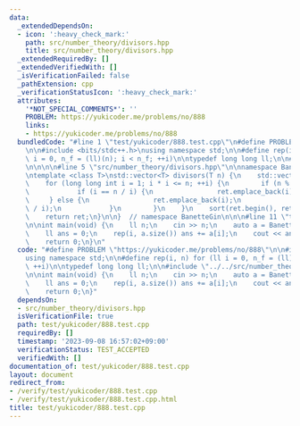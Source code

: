 ```yaml
---
data:
  _extendedDependsOn:
  - icon: ':heavy_check_mark:'
    path: src/number_theory/divisors.hpp
    title: src/number_theory/divisors.hpp
  _extendedRequiredBy: []
  _extendedVerifiedWith: []
  _isVerificationFailed: false
  _pathExtension: cpp
  _verificationStatusIcon: ':heavy_check_mark:'
  attributes:
    '*NOT_SPECIAL_COMMENTS*': ''
    PROBLEM: https://yukicoder.me/problems/no/888
    links:
    - https://yukicoder.me/problems/no/888
  bundledCode: "#line 1 \"test/yukicoder/888.test.cpp\"\n#define PROBLEM \"https://yukicoder.me/problems/no/888\"\
    \n\n#include <bits/stdc++.h>\nusing namespace std;\n\n#define rep(i, n) for (ll\
    \ i = 0, n_f = (ll)(n); i < n_f; ++i)\n\ntypedef long long ll;\n\n#line 1 \"src/number_theory/divisors.hpp\"\
    \n\n\n\n#line 5 \"src/number_theory/divisors.hpp\"\n\nnamespace BanetteGin {\n\
    \ntemplate <class T>\nstd::vector<T> divisors(T n) {\n    std::vector<T> ret;\n\
    \    for (long long int i = 1; i * i <= n; ++i) {\n        if (n % i == 0) {\n\
    \            if (i == n / i) {\n                ret.emplace_back(i);\n       \
    \     } else {\n                ret.emplace_back(i);\n                ret.emplace_back(n\
    \ / i);\n            }\n        }\n    }\n    sort(ret.begin(), ret.end());\n\
    \    return ret;\n}\n\n}  // namespace BanetteGin\n\n\n#line 11 \"test/yukicoder/888.test.cpp\"\
    \n\nint main(void) {\n    ll n;\n    cin >> n;\n    auto a = BanetteGin::divisors(n);\n\
    \    ll ans = 0;\n    rep(i, a.size()) ans += a[i];\n    cout << ans << endl;\n\
    \    return 0;\n}\n"
  code: "#define PROBLEM \"https://yukicoder.me/problems/no/888\"\n\n#include <bits/stdc++.h>\n\
    using namespace std;\n\n#define rep(i, n) for (ll i = 0, n_f = (ll)(n); i < n_f;\
    \ ++i)\n\ntypedef long long ll;\n\n#include \"../../src/number_theory/divisors.hpp\"\
    \n\nint main(void) {\n    ll n;\n    cin >> n;\n    auto a = BanetteGin::divisors(n);\n\
    \    ll ans = 0;\n    rep(i, a.size()) ans += a[i];\n    cout << ans << endl;\n\
    \    return 0;\n}"
  dependsOn:
  - src/number_theory/divisors.hpp
  isVerificationFile: true
  path: test/yukicoder/888.test.cpp
  requiredBy: []
  timestamp: '2023-09-08 16:57:02+09:00'
  verificationStatus: TEST_ACCEPTED
  verifiedWith: []
documentation_of: test/yukicoder/888.test.cpp
layout: document
redirect_from:
- /verify/test/yukicoder/888.test.cpp
- /verify/test/yukicoder/888.test.cpp.html
title: test/yukicoder/888.test.cpp
---
```

